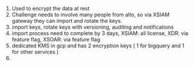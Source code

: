 1. Used to encrypt the data at rest
2. Challenge needs to involve many people from alto, so via XSIAM gateway they can import and rotate the keys.
3. import keys, rotate keys with versioning, auditing and notifications
4. import process need to complete by 3 days, XSIAM: all license, XDR: via feature flag, XSOAR: via feature flag
5. dedicated KMS in gcp and has 2 encryption keys ( 1 for bigquery and 1 for other services )
6. 